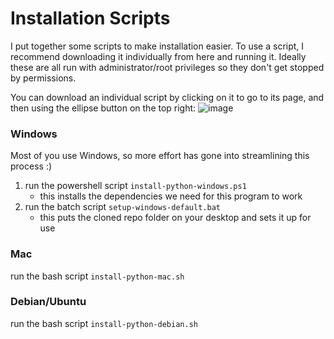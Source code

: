 # Installation Scripts

I put together some scripts to make installation easier. To use a script, I recommend downloading it individually from here and running it. Ideally these are all run with administrator/root privileges so they don't get stopped by permissions.

You can download an individual script by clicking on it to go to its page, and then using the ellipse button on the top right:
![image](https://github.com/webbben/memory-card-share/assets/38891424/f9e173fb-9ccd-4368-ba9b-b9e0daab5ec8)


### Windows
Most of you use Windows, so more effort has gone into streamlining this process :)

1) run the powershell script `install-python-windows.ps1`
    * this installs the dependencies we need for this program to work
3) run the batch script `setup-windows-default.bat`
    * this puts the cloned repo folder on your desktop and sets it up for use

### Mac

run the bash script `install-python-mac.sh`

### Debian/Ubuntu

run the bash script `install-python-debian.sh`
